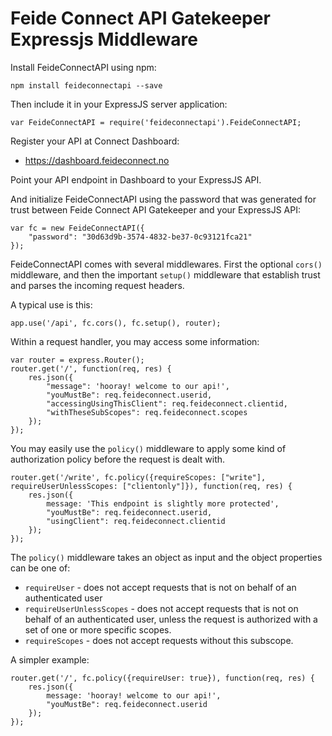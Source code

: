 # Feide Connect API Gatekeeper Expressjs Middleware

Install FeideConnectAPI using npm:

	npm install feideconnectapi --save

Then include it in your ExpressJS server application:


	var FeideConnectAPI = require('feideconnectapi').FeideConnectAPI;


Register your API at Connect Dashboard:

* <https://dashboard.feideconnect.no>

Point your API endpoint in Dashboard to your ExpressJS API.

And initialize FeideConnectAPI using the password that was generated for trust between Feide Connect API Gatekeeper and your ExpressJS API:


	var fc = new FeideConnectAPI({
	    "password": "30d63d9b-3574-4832-be37-0c93121fca21"
	});


FeideConnectAPI comes with several middlewares. First the optional `cors()` middleware, and then the important `setup()` middleware that establish trust and parses the incoming request headers.

A typical use is this:

	app.use('/api', fc.cors(), fc.setup(), router);


Within a request handler, you may access some information:


	var router = express.Router();
	router.get('/', function(req, res) {
	    res.json({ 
	        "message": 'hooray! welcome to our api!',
	        "youMustBe": req.feideconnect.userid,
	        "accessingUsingThisClient": req.feideconnect.clientid,
	        "withTheseSubScopes": req.feideconnect.scopes
	    });
	});


You may easily use the `policy()` middleware to apply some kind of authorization policy before the request is dealt with.



	router.get('/write', fc.policy({requireScopes: ["write"], requireUserUnlessScopes: ["clientonly"]}), function(req, res) {
	    res.json({ 
	        message: 'This endpoint is slightly more protected',
	        "youMustBe": req.feideconnect.userid,
	        "usingClient": req.feideconnect.clientid
	    });
	});


The `policy()` middleware takes an object as input and the object properties can be one of:

* `requireUser` - does not accept requests that is not on behalf of an authenticated user
* `requireUserUnlessScopes` - does not accept requests that is not on behalf of an authenticated user, unless the request is authorized with a set of one or more specific scopes.
* `requireScopes` - does not accept requests without this subscope.


A simpler example:


	router.get('/', fc.policy({requireUser: true}), function(req, res) {
	    res.json({ 
	        message: 'hooray! welcome to our api!',
	        "youMustBe": req.feideconnect.userid
	    });
	});

